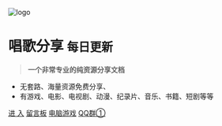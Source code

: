 <!-- _coverpage.md -->

 ![logo](assets\img\1.gif ':size=WIDTHxHEIGHT')


# 唱歌分享 <small>每日更新</small>

> **一个非常专业的纯资源分享文档**

- 无套路、海量资源免费分享、
- 有游戏、电影、电视剧、动漫、纪录片、音乐、书籍、短剧等等

[进  入](home)
[留言板](zh-cn/bbs)
[电脑游戏](zh-cn/Games/PC)
[QQ群①](https://qm.qq.com/q/rsMnaU4DGo)
